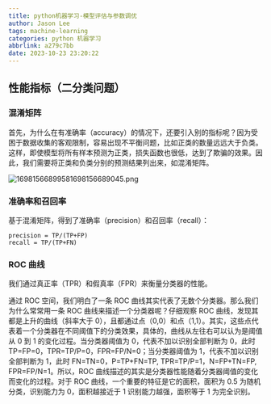 ```yaml
---
title: python机器学习-模型评估与参数调优
author: Jason Lee
tags: machine-learning
categories: python 机器学习
abbrlink: a279c7bb
date: 2023-10-23 23:20:22
---
```


## 性能指标（二分类问题）

### 混淆矩阵

首先，为什么在有准确率（accuracy）的情况下，还要引入别的指标呢？因为受困于数据收集的客观限制，容易出现不平衡问题，比如正类的数量远远大于负类。这样，即使模型将所有样本预测为正类，损失函数也很低，达到了欺骗的效果。因此，我们需要将正类和负类分别的预测结果列出来，如混淆矩阵。

![16981566899581698156689045.png](https://cdn.jsdelivr.net/gh/li199-code/blog-imgs@main/16981566899581698156689045.png)

### 准确率和召回率

基于混淆矩阵，得到了准确率（precision）和召回率（recall）：

```
precision = TP/(TP+FP)
recall = TP/(TP+FN)
```

### ROC 曲线

我们通过真正率（TPR）和假真率（FPR）来衡量分类器的性能。

通过 ROC 空间，我们明白了一条 ROC 曲线其实代表了无数个分类器。那么我们为什么常常用一条 ROC 曲线来描述一个分类器呢？仔细观察 ROC 曲线，发现其都是上升的曲线（斜率大于 0），且都通过点（0,0）和点（1,1）。其实，这些点代表着一个分类器在不同阈值下的分类效果，具体的，曲线从左往右可以认为是阈值从 0 到 1 的变化过程。当分类器阈值为 0，代表不加以识别全部判断为 0，此时 TP=FP=0，TPR=TP/P=0，FPR=FP/N=0；当分类器阈值为 1，代表不加以识别全部判断为 1，此时 FN=TN=0，P=TP+FN=TP, TPR=TP/P=1，N=FP+TN=FP, FPR=FP/N=1。所以，ROC 曲线描述的其实是分类器性能随着分类器阈值的变化而变化的过程。对于 ROC 曲线，一个重要的特征是它的面积，面积为 0.5 为随机分类，识别能力为 0，面积越接近于 1 识别能力越强，面积等于 1 为完全识别。

